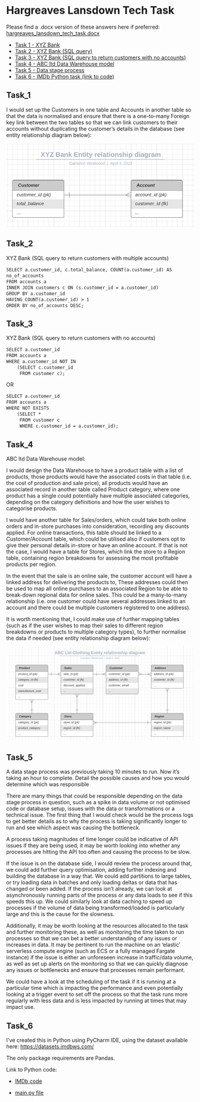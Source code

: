 # Hargreaves Lansdown Tech Task


Please find a .docx version of these answers here if preferred: [hargreaves_lansdown_tech_task.docx](hargreaves_lansdown_tech_task.docx)


* [Task 1 - XYZ Bank](#task_1)
* [Task 2 - XYZ Bank (SQL query)](#task_2)
* [Task 3 - XYZ Bank (SQL query to return customers with no accounts)](#task_3)
* [Task 4 - ABC ltd Data Warehouse model](#task_4)
* [Task 5 - Data stage process](#task_5)
* [Task 6 - IMDb Python task (link to code)](#task_6)


## Task_1


I would set up the Customers in one table and Accounts in another table so that the data is normalised and ensure that there is a one-to-many Foreign key link between the two tables so that we can link customers to their accounts without duplicating the customer’s details in the database (see entity relationship diagram below): 

![XYZ Bank entity relationship diagram](xyz_bank_erd.png "XYZ Bank entity relationship diagram")


## Task_2 

XYZ Bank (SQL query to return customers with multiple accounts)

```
SELECT a.customer_id, c.total_balance, COUNT(a.customer_id) AS no_of_accounts
FROM accounts a
INNER JOIN customers c ON (s.customer_id = a.customer_id)
GROUP BY a.customer_id
HAVING COUNT(a.customer_id) > 1
ORDER BY no_of_accounts DESC;
```

## Task_3

XYZ Bank (SQL query to return customers with no accounts)

```
SELECT a.customer_id
FROM accounts a
WHERE a.customer_id NOT IN
    (SELECT c.customer_id 
     FROM customer c);
```

OR

```
SELECT a.customer_id
FROM accounts a 
WHERE NOT EXISTS 
    (SELECT * 
     FROM customer c
     WHERE c.customer_id = a.customer_id);
```


## Task_4

ABC ltd Data Warehouse model:

I would design the Data Warehouse to have a product table with a list of products, those products would have the associated costs in that table (i.e. the cost of production and sale price), all products would have an associated record in another table called Product category, where one product has a single could potentially have multiple associated categories, depending on the category definitions and how the user wishes to categorise products. 

I would have another table for Sales/orders, which could take both online orders and in-store purchases into consideration, recording any discounts applied. For online transactions, this table should be linked to a Customer/Account table, which could be utilised also if customers opt to give their personal details in-store or have an online account. If that is not the case, I would have a table for Stores, which link the store to a Region table, containing region breakdowns for assessing the most profitable products per region.

In the event that the sale is an online sale, the customer account will have a linked address for delivering the products to, These addresses could then be used to map all online purchases to an associated Region to be able to break-down regional data for online sales. This could be a many-to-many relationship (i.e. one customer could have several addresses linked to an account and there could be multiple customers registered to one address).

It is worth mentioning that, I could make use of further mapping tables (such as if the user wishes to map their sales to different region breakdowns or products to multiple category types), to further normalise the data if needed (see entity relationship diagram below):

![ABC Ltd clothing entity relationship diagram](abc_ltd_clothing_erd.png "ABC Ltd clothing entity relationship diagram")


## Task_5

A data stage process was previously taking 10 minutes to run.  Now it’s taking an hour to complete.  Detail the possible causes and how you would determine which was responsible

There are many things that could be responsible depending on the data stage process in question, such as a spike in data volume or not optimised code or database setup, issues with the data or transformations or a technical issue. The first thing that I would check would be the process logs to get better details as to why the process is taking significantly longer to run and see which aspect was causing the bottleneck.

A process taking magnitudes of time longer could be indicative of API issues if they are being used, it may be worth looking into whether any processes are hitting the API too often and causing the process to be slow.

If the issue is on the database side, I would review the process around that, we could add further query optimisation, adding further indexing and building the database in a way that. We could add partitions to large tables, or try loading data in batches and only loading deltas or data that has changed or been added. If the process isn’t already, we can look at asynchronously running parts of the process or any data loads to see if this speeds this up. We could similarly look at data caching to speed up processes if the volume of data being transformed/loaded is particularly large and this is the cause for the slowness. 

Additionally, it may be worth looking at the resources allocated to the task and further monitoring these, as well as monitoring the time taken to run processes so that we can bet a better understanding of any issues or increases in data. It may be pertinent to run the machine on an ‘elastic’ serverless compute engine (such as ECS or a fully managed Fargate instance) if the issue is either an unforeseen increase in traffic/data volume, as well as set up alerts on the monitoring so that we can quickly diagnose any issues or bottlenecks and ensure that processes remain performant. 

We could have a look at the scheduling of the task if it is running at a particular time which is impacting the performance and even potentially looking at a trigger event to set off the process so that the task runs more regularly with less data and is less impacted by running at times that may impact use. 


## Task_6

I've created this in Python using PyCharm IDE, using the dataset available here: https://datasets.imdbws.com/

The only package requirements are Pandas.

Link to Python code:

* [IMDb code](task_6_imdb_code/)

* [main.py file](task_6_imdb_code/main.py)
